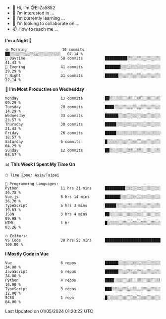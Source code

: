 - 👋 Hi, I’m @EliZa5852
- 👀 I’m interested in ...
- 🌱 I’m currently learning ...
- 💞️ I’m looking to collaborate on ...
- 📫 How to reach me ...

<!--START_SECTION:waka-->
**I'm a Night 🦉** 

```text
🌞 Morning                10 commits          ██░░░░░░░░░░░░░░░░░░░░░░░   07.14 % 
🌆 Daytime                58 commits          ██████████░░░░░░░░░░░░░░░   41.43 % 
🌃 Evening                41 commits          ███████░░░░░░░░░░░░░░░░░░   29.29 % 
🌙 Night                  31 commits          ██████░░░░░░░░░░░░░░░░░░░   22.14 % 
```
📅 **I'm Most Productive on Wednesday** 

```text
Monday                   13 commits          ██░░░░░░░░░░░░░░░░░░░░░░░   09.29 % 
Tuesday                  20 commits          ████░░░░░░░░░░░░░░░░░░░░░   14.29 % 
Wednesday                33 commits          ██████░░░░░░░░░░░░░░░░░░░   23.57 % 
Thursday                 30 commits          █████░░░░░░░░░░░░░░░░░░░░   21.43 % 
Friday                   26 commits          █████░░░░░░░░░░░░░░░░░░░░   18.57 % 
Saturday                 6 commits           █░░░░░░░░░░░░░░░░░░░░░░░░   04.29 % 
Sunday                   12 commits          ██░░░░░░░░░░░░░░░░░░░░░░░   08.57 % 
```


📊 **This Week I Spent My Time On** 

```text
🕑︎ Time Zone: Asia/Taipei

💬 Programming Languages: 
Python                   11 hrs 21 mins      █████████░░░░░░░░░░░░░░░░   36.78 % 
Vue.js                   8 hrs 14 mins       ███████░░░░░░░░░░░░░░░░░░   26.70 % 
TypeScript               6 hrs 3 mins        █████░░░░░░░░░░░░░░░░░░░░   19.63 % 
JSON                     3 hrs 4 mins        ██░░░░░░░░░░░░░░░░░░░░░░░   09.98 % 
HTML                     1 hr                █░░░░░░░░░░░░░░░░░░░░░░░░   03.26 % 

🔥 Editors: 
VS Code                  30 hrs 53 mins      █████████████████████████   100.00 % 
```

**I Mostly Code in Vue** 

```text
Vue                      6 repos             ██████░░░░░░░░░░░░░░░░░░░   24.00 % 
JavaScript               6 repos             ██████░░░░░░░░░░░░░░░░░░░   24.00 % 
Python                   4 repos             ████░░░░░░░░░░░░░░░░░░░░░   16.00 % 
TypeScript               3 repos             ███░░░░░░░░░░░░░░░░░░░░░░   12.00 % 
SCSS                     1 repo              █░░░░░░░░░░░░░░░░░░░░░░░░   04.00 % 
```




 Last Updated on 01/05/2024 01:20:22 UTC
<!--END_SECTION:waka-->
